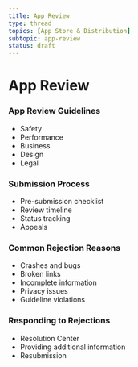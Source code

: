 ```yaml
---
title: App Review
type: thread
topics: [App Store & Distribution]
subtopic: app-review
status: draft
---
```


# App Review


### App Review Guidelines
- Safety
- Performance
- Business
- Design
- Legal

### Submission Process
- Pre-submission checklist
- Review timeline
- Status tracking
- Appeals

### Common Rejection Reasons
- Crashes and bugs
- Broken links
- Incomplete information
- Privacy issues
- Guideline violations

### Responding to Rejections
- Resolution Center
- Providing additional information
- Resubmission


